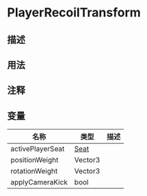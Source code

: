 # PlayerRecoilTransform

## 描述

## 用法

## 注释

## 变量
| 名称 | 类型 | 描述 |
| ----------- | ----------- | ----------- |
| activePlayerSeat | [Seat](/Documents/Components/Vehicle/Seat.md) |  |
| positionWeight | Vector3 |  |
| rotationWeight | Vector3 |  |
| applyCameraKick | bool |  |
